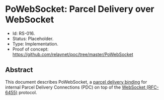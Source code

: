 # PoWebSocket: Parcel Delivery over WebSocket

- Id: RS-016.
- Status: Placeholder.
- Type: Implementation.
- Proof of concept: https://github.com/relaynet/poc/tree/master/PoWebSocket

## Abstract

This document describes PoWebSocket, a [parcel delivery binding](rs000-core.md#parcel-delivery-binding) for internal Parcel Delivery Connections (PDC) on top of the [WebSocket (RFC-6455)](https://tools.ietf.org/html/rfc6455) protocol.

